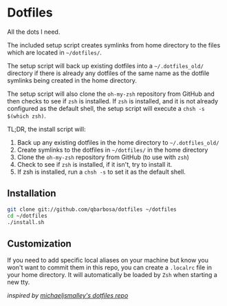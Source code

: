 Dotfiles
========
All the dots I need.

The included setup script creates symlinks from home directory to the files which 
are located in `~/dotfiles/`.

The setup script will back up existing dotfiles into a `~/.dotfiles_old/` 
directory if there is already any dotfiles of the same name as the dotfile 
symlinks being created in the home directory.

The setup script will also clone the `oh-my-zsh` repository from GitHub and then 
checks to see if `zsh` is installed.  If `zsh` is installed, and it is not already 
configured as the default shell, the setup script will execute a `chsh -s $(which zsh)`.

TL;DR, the install script will:

1. Back up any existing dotfiles in the home directory to `~/.dotfiles_old/`
2. Create symlinks to the dotfiles in `~/dotfiles/` in the home directory
3. Clone the `oh-my-zsh` repository from GitHub (to use with `zsh`)
4. Check to see if `zsh` is installed, if it isn't, try to install it.
5. If zsh is installed, run a `chsh -s` to set it as the default shell.

Installation
------------

``` bash
git clone git://github.com/qbarbosa/dotfiles ~/dotfiles
cd ~/dotfiles
./install.sh
```

Customization
-------------

If you need to add specific local aliases on your machine but know you won't want to commit them in this repo, you can create a `.localrc` file in your home directory. It will automatically be loaded by `Zsh` when starting a new tty.

*inspired by [michaeljsmalley's dotfiles repo](https://github.com/michaeljsmalley/dotfiles)*
